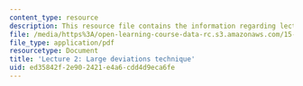 ```yaml
---
content_type: resource
description: This resource file contains the information regarding lecture 2.
file: /media/https%3A/open-learning-course-data-rc.s3.amazonaws.com/15-070j-advanced-stochastic-processes-fall-2013/ed35842f2e902421e4a6cdd4d9eca6fe_MIT15_070JF13_Lec2.pdf
file_type: application/pdf
resourcetype: Document
title: 'Lecture 2: Large deviations technique'
uid: ed35842f-2e90-2421-e4a6-cdd4d9eca6fe
---
```

